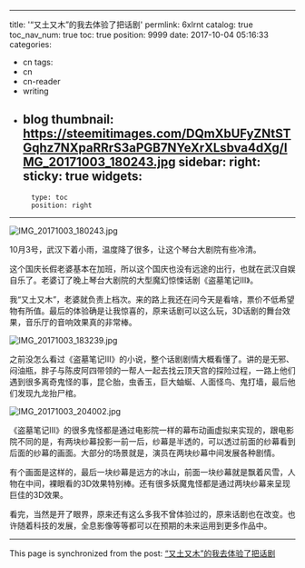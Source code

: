 
---
title: '“又土又木”的我去体验了把话剧'
permlink: 6xlrnt
catalog: true
toc_nav_num: true
toc: true
position: 9999
date: 2017-10-04 05:16:33
categories:
- cn
tags:
- cn
- cn-reader
- writing
- blog
thumbnail: https://steemitimages.com/DQmXbUFyZNtSTGqhz7NXpaRRrS3aPGB7NYeXrXLsbva4dXg/IMG_20171003_180243.jpg
sidebar:
    right:
        sticky: true
widgets:
    -
        type: toc
        position: right
---


![IMG_20171003_180243.jpg](https://steemitimages.com/DQmXbUFyZNtSTGqhz7NXpaRRrS3aPGB7NYeXrXLsbva4dXg/IMG_20171003_180243.jpg)

10月3号，武汉下着小雨，温度降了很多，让这个琴台大剧院有些冷清。

这个国庆长假老婆基本在加班，所以这个国庆也没有远途的出行，也就在武汉自娱自乐了。老婆订了晚上琴台大剧院的大型魔幻惊悚话剧《盗墓笔记III》。

我“又土又木”，老婆就负责上档次。来的路上我还在问今天是看啥，票价不低希望物有所值。最后的体验确是让我惊喜的，原来话剧可以这么玩，3D话剧的舞台效果，音乐厅的音响效果真的非常棒。

![IMG_20171003_183239.jpg](https://steemitimages.com/DQmXQGp4BNLiDWCn9QLydCdCx7HZvExUZi59aCjqbfWWj1G/IMG_20171003_183239.jpg)


之前没怎么看过《盗墓笔记III》的小说，整个话剧剧情大概看懂了。讲的是无邪、闷油瓶，胖子与陈皮阿四带领的一帮人一起去找云顶天宫的探险过程，一路上他们遇到很多离奇鬼怪的事，昆仑胎，虫香玉，巨大蚰蜒、人面怪鸟、鬼打墙，最后他们发现九龙抬尸棺。

![IMG_20171003_204002.jpg](https://steemitimages.com/DQmc9aTF2Tay7VQSVM2EvpC57v94zL35Jb4qSQsPbyQviUM/IMG_20171003_204002.jpg)

《盗墓笔记III》的很多鬼怪都是通过电影院一样的幕布动画虚拟来实现的，跟电影院不同的是，有两块纱幕投影一前一后，纱幕是半透的，可以透过前面的纱幕看到后面的纱幕的画面。大部分的场景就是，演员在两块纱幕中间发展各种剧情。

有个画面是这样的，最后一块纱幕是远方的冰山，前面一块纱幕就是飘着风雪，人物在中间，裸眼看的3D效果特别棒。还有很多妖魔鬼怪都是通过两块纱幕来呈现巨佳的3D效果。

看完，当然是开了眼界，原来还有这么多我不曾体验过的，原来话剧也在改变。也许随着科技的发展，全息影像等等都可以在预期的未来运用到更多作品中。

- - -

This page is synchronized from the post: [“又土又木”的我去体验了把话剧](https://steemit.com/@yellowbird/6xlrnt)
